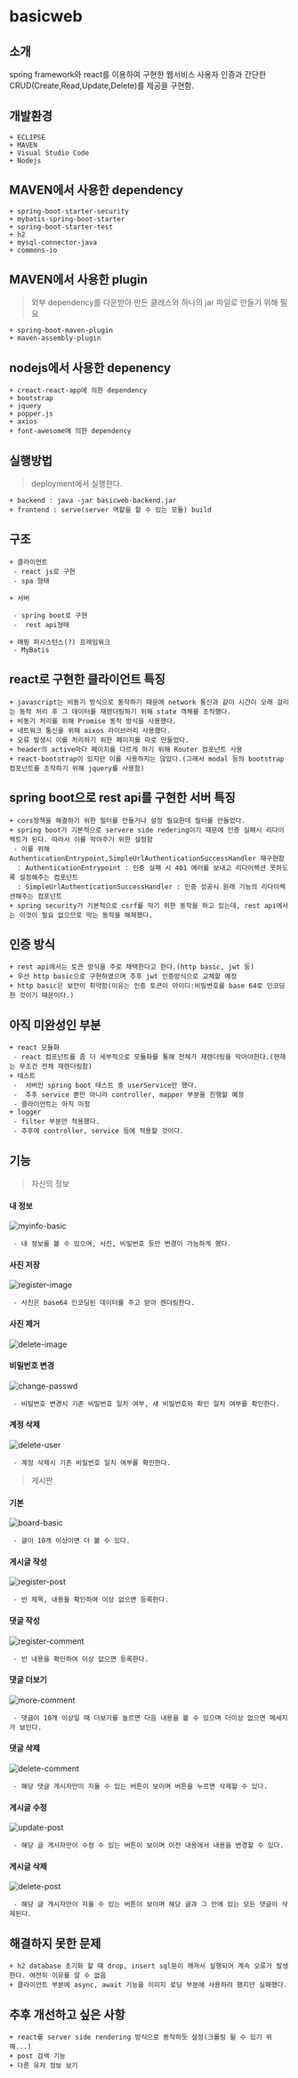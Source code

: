 ﻿# basicweb

## 소개

spring framework와 react를 이용하여 구현한 웹서비스
사용자 인증과 간단한 CRUD(Create,Read,Update,Delete)를 제공을 구현함.

## 개발환경

```
+ ECLIPSE
+ MAVEN
+ Visual Studio Code
+ Nodejs
```

## MAVEN에서 사용한 dependency

```
+ spring-boot-starter-security
+ mybatis-spring-boot-starter
+ spring-boot-starter-test
+ h2
+ mysql-connector-java
+ commons-io
```

## MAVEN에서 사용한 plugin

> 외부 dependency를 다운받아 만든 클래스와 하나의 jar 파일로 만들기 위해 필요
```
+ spring-boot-maven-plugin
+ maven-assembly-plugin
```

## nodejs에서 사용한 depenency
```
+ creact-react-app에 의한 dependency
+ bootstrap
+ jquery
+ popper.js
+ axios
+ font-awesome에 의한 dependency
```

## 실행방법

> deployment에서 실행한다.
```
+ backend : java -jar basicweb-backend.jar
+ frontend : serve(server 역할을 할 수 있는 모듈) build
```


## 구조

```
+ 클라이언트 
 - react js로 구현
 - spa 형태

+ 서버

 - spring boot로 구현
 -  rest api형태

+ 매핑 퍼시스턴스(?) 프레임워크
 - MyBatis
```

## react로 구현한 클라이언트 특징

```
+ javascript는 비동기 방식으로 동작하기 때문에 network 통신과 같이 시간이 오래 걸리는 동작 처리 후 그 데이터를 재렌더링하기 위해 state 객체를 조작했다.
+ 비동기 처리를 위해 Promise 동작 방식을 사용했다.
+ 네트워크 통신을 위해 aixos 라이브러리 사용했다.
+ 오류 발생시 이를 처리하기 위한 페이지를 따로 만들었다.
+ header의 active마다 페이지를 다르게 하기 위해 Router 컴포넌트 사용
+ react-bootstrap이 있지만 이를 사용하지는 않았다.(그래서 modal 등의 bootstrap 컴포넌트를 조작하기 위해 jquery를 사용함)

```

## spring boot으로 rest api를 구현한 서버 특징

```
+ cors정책을 해결하기 위한 필터를 만들거나 설정 필요한데 필터를 만들었다.
+ spring boot가 기본적으로 servere side redering이기 때문에 인증 실패시 리다이렉트가 된다. 따라서 이를 막아주기 위한 설정함
 - 이를 위해 AuthenticationEntrypoint,SimpleUrlAuthenticationSuccessHandler 재구현함
  : AuthenticationEntrypoint : 인증 실패 시 401 에러를 보내고 리다이렉션 못하도록 설정해주는 컴포넌트
  : SimpleUrlAuthenticationSuccessHandler : 인증 성공시 원래 기능의 리다이렉션해주는 컴포넌트
+ spring security가 기본적으로 csrf를 막기 위한 동작을 하고 있는데, rest api에서는 이것이 필요 없으므로 막는 동작을 해제했다.
```

## 인증 방식

```
+ rest api에서는 토큰 방식을 주로 채택한다고 한다.(http basic, jwt 등)
+ 우선 http basic으로 구현하였으며 추후 jwt 인증방식으로 교체할 예정
+ http basic은 보안이 취약함(이유는 인증 토큰이 아이디:비밀번호를 base 64로 인코딩 한 것이기 때문이다.)
```

## 아직 미완성인 부분

```
+ react 모듈화
 - react 컴포넌트를 좀 더 세부적으로 모듈화를 통해 전체가 재렌더링을 막아야한다.(현재는 무조건 전체 재렌더링함)
+ 테스트
 -  서버인 spring boot 테스트 중 userService만 했다.
 -  추후 service 뿐만 아니라 controller, mapper 부분을 진행할 예정
 - 클라이언트는 아직 미정
+ logger
 - filter 부분만 적용했다. 
 - 추후에 controller, service 등에 적용할 것이다.
```

## 기능
> 자신의 정보

#### 내 정보
![myinfo-basic](https://github.com/goinghome0331/basicweb/blob/master/img/myinfo.png)
```
 - 내 정보를 볼 수 있으며, 사진, 비밀번호 등만 변경이 가능하게 했다.
```

#### 사진 저장
![register-image](https://github.com/goinghome0331/basicweb/blob/master/img/registerimage.jpg)
```
 - 사진은 base64 인코딩된 데이터를 주고 받아 렌더링한다.
```

#### 사진 제거
![delete-image](https://github.com/goinghome0331/basicweb/blob/master/img/deleteimage.jpg)

#### 비밀번호 변경
![change-passwd](https://github.com/goinghome0331/basicweb/blob/master/img/changePasswd.jpg)
```
 - 비밀번호 변경시 기존 비밀번호 일치 여부, 새 비밀번호와 확인 일치 여부를 확인한다.
```

#### 계정 삭제
![delete-user](https://github.com/goinghome0331/basicweb/blob/master/img/deleteUser.jpg)
```
 - 계정 삭제시 기존 비밀번호 일치 여부를 확인한다.
```

> 게시판
#### 기본
![board-basic](https://github.com/goinghome0331/basicweb/blob/master/img/board.png)
```
 - 글이 10개 이상이면 더 볼 수 있다.
```

#### 게시글 작성
![register-post](https://github.com/goinghome0331/basicweb/blob/master/img/registerPost.jpg)
```
 - 빈 제목, 내용을 확인하여 이상 없으면 등록한다.
```

#### 댓글 작성
![register-comment](https://github.com/goinghome0331/basicweb/blob/master/img/registerComment.jpg)
```
 - 빈 내용을 확인하여 이상 없으면 등록한다.
```

#### 댓글 더보기
![more-comment](https://github.com/goinghome0331/basicweb/blob/master/img/moreComment.jpg)
```
 - 댓글이 10개 이상일 때 더보기를 눌르면 다음 내용을 볼 수 있으며 더이상 없으면 메세지가 보인다.
```

#### 댓글 삭제
![delete-comment](https://github.com/goinghome0331/basicweb/blob/master/img/deleteComment.jpg)
```
 - 해당 댓글 게시자만이 지울 수 있는 버튼이 보이며 버튼을 누르면 삭제할 수 있다. 
```


#### 게시글 수정
![update-post](https://github.com/goinghome0331/basicweb/blob/master/img/updatePost.jpg)
```
 - 해당 글 게시자만이 수정 수 있는 버튼이 보이며 이전 내용에서 내용을 변경할 수 있다.
```

#### 게시글 삭제
![delete-post](https://github.com/goinghome0331/basicweb/blob/master/img/deletePost.jpg)
```
 - 해당 글 게시자만이 지울 수 있는 버튼이 보이며 해당 글과 그 안에 있는 모든 댓글이 삭제된다.
```

## 해결하지 못한 문제

```
+ h2 database 초기화 할 때 drop, insert sql문이 깨져서 실행되어 계속 오류가 발생한다. 여전히 이유를 알 수 없음
+ 클라이언트 부분에 async, await 기능을 이미지 로딩 부분에 사용하려 했지만 실패했다.
```

## 추후 개선하고 싶은 사항

```
+ react를 server side rendering 방식으로 동작하듯 설정(크롤링 될 수 있기 위해...)
+ post 검색 기능
+ 다른 유저 정보 보기
```